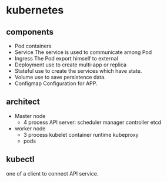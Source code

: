# kubernetes

## components
- Pod
containers
- Service
The service is used to communicate among Pod
- Ingress
The Pod export himself to external
- Deployment
use to create multi-app or replica
- Stateful
use to create the services which have state.
- Volume
use to save persistence data.
- Configmap
Configuration for APP.

## architect
- Master node
  - 4 process
    API server:
    scheduler
    manager controller
    etcd
- worker node
  - 3 process
    kubelet
    container runtime
    kubeproxy
  - pods

## kubectl
one of a client to connect API service.